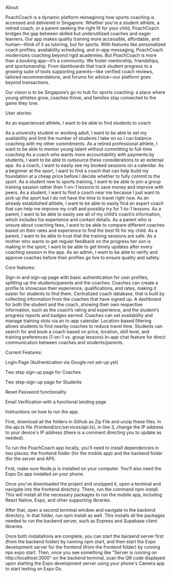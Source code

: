 About:

PoachCoach is a dynamic platform reimagining how sports coaching is accessed and delivered in Singapore. Whether you're a student athlete, a retired coach, or a parent seeking the right fit for your child, PoachCoach bridges the gap between skilled but underutilized coaches and eager learners. Our app makes quality training more accessible, affordable, and human—think of it as tutoring, but for sports. With features like personalized coach profiles, availability scheduling, and in-app messaging, PoachCoach modernizes coaching beyond rigid academies.
But PoachCoach is more than a booking app—it’s a community. We foster mentorship, friendships, and sportsmanship. From dashboards that track student progress to a growing suite of tools supporting parents—like verified coach reviews, tailored recommendations, and forums for advice—our platform goes beyond transactions.

Our vision is to be Singapore’s go-to hub for sports coaching: a place where young athletes grow, coaches thrive, and families stay connected to the game they love.


User stories:

As an experienced athlete, I want to be able to find students to coach

As a university student or working adult, I want to be able to set my availability and limit the number of students I take on so I can balance coaching with my other commitments.
As a retired professional athlete, I want to be able to mentor young talent without committing to full-time coaching
As a coach who wants more accountability with payments by students, I want to be able to outsource these considerations to an external app.
As a coach, I want to easily see my booked sessions on a calendar.
As a beginner at the sport, I want to find a coach that can help build my foundation at a cheap price before I decide whether to fully commit to the sport.
As a student new to sports training, I want to be able to join a group training session rather than 1-on-1 lessons to save money and improve with peers.
As a student, I want to find a coach near me because I just want to pick up the sport but I do not have the time to travel right now.
As an already estabilished athlete, I want to be able to easily find an expert coach that can help me improve my craft and possibly try for 1-to-1 lessons.
As a parent, I want to be able to easily see all of my child’s coach’s information, which includes his experience and contact details.
As a parent who is unsure about coaching fees, I want to be able to compare different coaches based on their rates and experience to find the best fit for my child.
As a parent, I want to be able to trust that the training sessions are safe.
As a mother who wants to get regular feedback on the progress her son is making in the sport, I want to be able to get timely updates after every coaching session in the app.
As an admin, I want to be able to verify and approve coaches before their profiles go live to ensure quality and safety.


Core features:

Sign-in and sign-up page with basic authentication for user profiles, splitting up the students/parents and the coaches.
Coaches can create a profile to showcase their experience, qualifications, and rates, making it easier for students to find them.
Centralized coach database, that is built by collecting information from the coaches that have signed up.
A dashboard for both the student and the coach, showing their own respective information, such as the coach’s rating and experience, and the student’s progress reports and badges earned.
Coaches can set availability and manage training slots via an in-app calendar.
Location-based filtering allows students to find nearby coaches to reduce travel time. 
Students can search for and book a coach based on price, location, skill level, and training preferences (1-on-1 vs. group lessons)
In-app chat feature for direct communication between coaches and students/parents.


Current Features:

Login Page (Authentication via Google not set-up yet)

Two step sign-up page for Coaches

Two step-sign-up page for Students

Reset Password functionality

Email Verification with a functional landing page



Instructions on how to run the app:

First, download all the folders in Github as Zip File and unzip these files. In the api.ts file (frontend/src/services/api.ts), in line 3, change the IP address to your device's IP address (there is a comment directing you to update as needed).

To run the PoachCoach app locally, you’ll need to install dependencies in two places: the frontend folder (for the mobile app) and the backend folder (for the server and API).

First, make sure Node.js is installed on your computer. You’ll also need the Expo Go app installed on your phone.

Once you’ve downloaded the project and unzipped it, open a terminal and navigate into the frontend directory. There, run the command npm install. This will install all the necessary packages to run the mobile app, including React Native, Expo, and other supporting libraries.

After that, open a second terminal window and navigate to the backend directory. In that folder, run npm install as well. This installs all the packages needed to run the backend server, such as Express and Supabase client libraries.

Once both installations are complete, you can start the backend server first (from the backend folder) by running npm start, and then start the Expo development server for the frontend (from the frontend folder) by running npx expo start. Then, once you see something like "Server is running on http://localhost:3000" on the backend terminal, scan the QR code displayed upon starting the Expo development server using your phone's Camera app to start testing on Expo Go.


